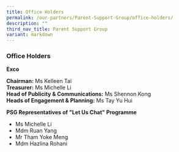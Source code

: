 ```yaml
---
title: Office Holders
permalink: /our-partners/Parent-Support-Group/office-holders/
description: ""
third_nav_title: Parent Support Group
variant: markdown
---
```

### Office Holders

**Exco**

**Chairman:** Ms Kelleen Tai<br>
**Treasurer:** Ms Michelle Li<br>
**Head of Publicity &amp; Communications:** Ms Shennon Kong<br>
**Heads of Engagement &amp; Planning:** Ms Tay Yu Hui<br>

**PSG Representatives of "Let Us Chat" Programme**

*   Ms Michelle Li
*   Mdm Ruan Yang
*   Mr Tham Yoke Meng
*   Mdm Hazlina Rohani